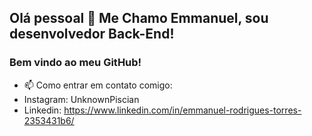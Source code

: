 ## Olá pessoal 👋 Me Chamo Emmanuel, sou desenvolvedor Back-End!
### Bem vindo ao meu GitHub!

- 📫 Como entrar em contato comigo: 
- Instagram: UnknownPiscian
- Linkedin: https://www.linkedin.com/in/emmanuel-rodrigues-torres-2353431b6/
